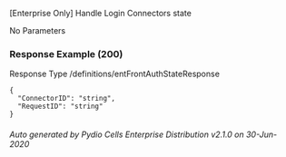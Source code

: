






 
[Enterprise Only] Handle Login Connectors state  


No Parameters



### Response Example (200)
Response Type /definitions/entFrontAuthStateResponse

```
{
  "ConnectorID": "string",
  "RequestID": "string"
}
```




###### Auto generated by Pydio Cells Enterprise Distribution v2.1.0 on 30-Jun-2020
